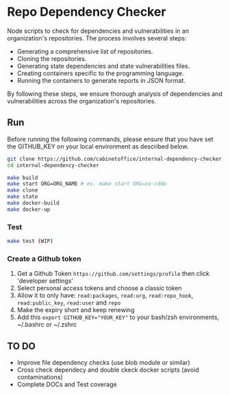 # Repo Dependency Checker

Node scripts to check for dependencies and vulnerabilities in an organization's repositories. The process involves several steps:

- Generating a comprehensive list of repositories.
- Cloning the repositories.
- Generating state dependencies and state vulnerabilities files.
- Creating containers specific to the programming language.
- Running the containers to generate reports in JSON format.

By following these steps, we ensure thorough analysis of dependencies and vulnerabilities across the organization's repositories.

## Run

Before running the following commands, please ensure that you have set the GITHUB_KEY on your local environment as described below.

```bash
git clone https://github.com/cabinetoffice/internal-dependency-checker.git
cd internal-dependency-checker

make build
make start ORG=ORG_NAME # es. make start ORG=co-cddo
make clone
make state
make docker-build
make docker-up
```

### Test

```bash
make test (WIP)
```

### Create a Github token

1. Get a Github Token `https://github.com/settings/profile` then click 'developer settings'
2. Select personal access tokens and choose a classic token
3. Allow it to only have: `read:packages`, `read:org`, `read:repo_hook`, `read:public_key`, `read:user` and `repo`
4. Make the expiry short and keep renewing
5. Add this `export GITHUB_KEY="YOUR_KEY"` to your bash/zsh environments, ~/.bashrc or ~/.zshrc

## TO DO

- Improve file dependency checks (use blob module or similar)
- Cross check dependecy and double ckeck docker scripts (avoid contaminations)
- Complete DOCs and Test coverage
